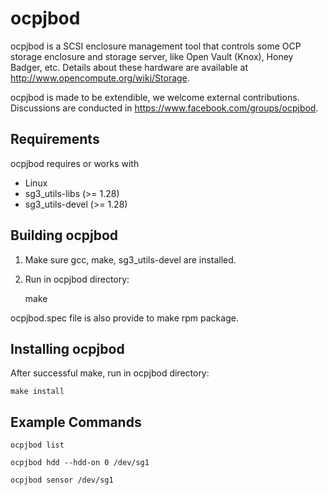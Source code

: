 # ocpjbod
ocpjbod is a SCSI enclosure management tool that controls some OCP
storage enclosure and storage server, like Open Vault (Knox),
Honey Badger, etc. Details about these hardware are available at
http://www.opencompute.org/wiki/Storage.

ocpjbod is made to be extendible, we welcome external contributions.
Discussions are conducted in https://www.facebook.com/groups/ocpjbod.

## Requirements
ocpjbod requires or works with
* Linux
* sg3_utils-libs (>= 1.28)
* sg3_utils-devel (>= 1.28)

## Building ocpjbod
1. Make sure gcc, make, sg3_utils-devel are installed.

2. Run in ocpjbod directory:

    make

ocpjbod.spec file is also provide to make rpm package.

## Installing ocpjbod
After successful make, run in ocpjbod directory:

    make install

## Example Commands
    ocpjbod list

    ocpjbod hdd --hdd-on 0 /dev/sg1

    ocpjbod sensor /dev/sg1
